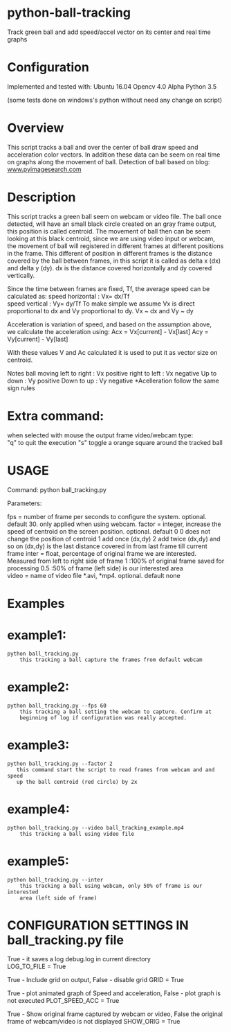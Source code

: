# python-ball-tracking
Track green ball and add speed/accel vector on its center and real time graphs

# Configuration
Implemented and tested with:
Ubuntu 16.04
Opencv 4.0 Alpha
Python 3.5

(some tests done on windows's python without need any change on script)

# Overview
This script tracks a ball and over the center of ball draw speed and 
acceleration color vectors. In addition these data can be seem on real
time on graphs along the movement of ball.
Detection of ball based on blog: www.pyimagesearch.com

# Description
  This script tracks a green ball seem on webcam or video file. The ball once 
detected, will have an small black circle created on an gray frame output, 
this position is called centroid.
  The movement of ball then can be seem looking at this black centroid, since
we are using video input or webcam, the movement of ball will registered in 
different frames at different positions in the frame. This different of 
position in different frames is the distance covered by the ball between frames, 
in this script it is called as delta x (dx) and delta y (dy). dx is the distance 
covered horizontally and dy covered vertically.

  Since the time between frames are fixed, Tf, the average speed can be 
calculated as:
    speed horizontal : Vx= dx/Tf      
    speed vertical   : Vy= dy/Tf
  To make simple we assume Vx is direct proportional to dx and Vy proportional to dy. 
    Vx ~ dx and Vy ~ dy

  Acceleration is variation of speed, and based on the assumption above,  
we calculate the acceleration using:
    Acx = Vx[current] - Vx[last] 
    Acy = Vy[current] - Vy[last] 

  With these values V and Ac calculated it is used to put it as vector size 
on centroid.
 
Notes ball moving left to right : Vx positive
                  right to left : Vx negative
                  Up to down    : Vy positive
                  Down to up    : Vy negative
                  *Acelleration follow the same sign rules

# Extra command:
when selected with mouse the output frame video/webcam type:  
"q" to quit the execution
"s" toggle a orange square around the tracked ball

# USAGE

Command:     python ball_tracking.py

Parameters:  

fps       = number of frame per seconds to configure the system. 
            optional. default 30. only applied when using webcam.
factor    = integer, increase the speed of centroid on the screen position. 
            optional. default 0
            0 does not change the position of centroid
            1 add once (dx,dy) 
            2 add twice (dx,dy) and so on
            (dx,dy) is the last distance covered in from last frame till 
            current frame
inter     = float, percentage of original frame we are interested. Measured 
            from left to right 
            side of frame
            1   :100% of original frame saved for processing 
            0.5 :50% of frame (left side) is our interested area         
video     = name of video file *.avi, *mp4. 
            optional. default none 

# Examples
# example1:
    python ball_tracking.py
        this tracking a ball capture the frames from default webcam 

# example2:
    python ball_tracking.py --fps 60
        this tracking a ball setting the webcam to capture. Confirm at 
        beginning of log if configuration was really accepted.

# example3:
    python ball_tracking.py --factor 2
       this command start the script to read frames from webcam and and speed 
       up the ball centroid (red circle) by 2x

# example4: 
    python ball_tracking.py --video ball_tracking_example.mp4
        this tracking a ball using video file  

# example5:
    python ball_tracking.py --inter
        this tracking a ball using webcam, only 50% of frame is our interested 
        area (left side of frame)

# CONFIGURATION SETTINGS IN ball_tracking.py file
True - it saves a log debug.log in current directory                     
LOG_TO_FILE = True    

True - Include grid on output, False - disable grid
GRID = True

True - plot animated graph of Speed and acceleration, False - plot graph is not executed
PLOT_SPEED_ACC = True
 
True - Show original frame captured by webcam or video, False the original frame of 
webcam/video is not displayed
SHOW_ORIG = True
